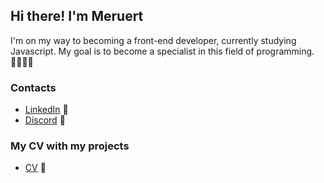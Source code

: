 ## Hi there! I'm Meruert
I'm on my way to becoming a front-end developer, currently studying Javascript. My goal is to become a specialist in this field of programming. 👩🏻‍💻✨

### Contacts
- [LinkedIn](https://www.linkedin.com/in/meruert-amantay/) 🌱
- [Discord](https://discordapp.com/users/431131454496309259/) 👾

### My CV with my projects
- [CV](https://merumerum.github.io/rsschool-cv/)  🌠
<!--
**merumerum/merumerum** is a ✨ _special_ ✨ repository because its `README.md` (this file) appears on your GitHub profile.

Here are some ideas to get you started:

- 🔭 I’m currently working on ...
- 🌱 I’m currently learning ...
- 👯 I’m looking to collaborate on ...
- 🤔 I’m looking for help with ...
- 💬 Ask me about ...
- 📫 How to reach me: ...
- 😄 Pronouns: ...
- ⚡ Fun fact: ...
-->
